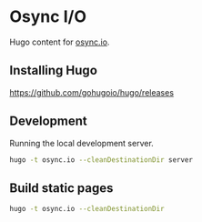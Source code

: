 # Osync I/O

Hugo content for [osync.io](http://osync.io).

## Installing Hugo

https://github.com/gohugoio/hugo/releases

## Development

Running the local development server.

```sh
hugo -t osync.io --cleanDestinationDir server
```

## Build static pages

```sh
hugo -t osync.io --cleanDestinationDir
```
